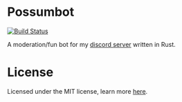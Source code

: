 # Possumbot

[![Build Status](https://travis-ci.org/natryte/possumbot.svg?branch=master)](https://travis-ci.org/natryte/possumbot)

A moderation/fun bot for my [discord server](https://discord.gg/sRXwJCX) written in Rust.

# License

Licensed under the MIT license, learn more [here](/LICENSE).
